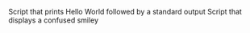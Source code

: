 Script that prints Hello World followed by a standard output
Script that displays a confused smiley
